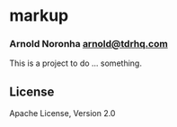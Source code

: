# markup
### Arnold Noronha <arnold@tdrhq.com>

This is a project to do ... something.

## License

Apache License, Version 2.0

